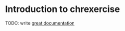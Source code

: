 # Introduction to chrexercise

TODO: write [great documentation](http://jacobian.org/writing/what-to-write/)
